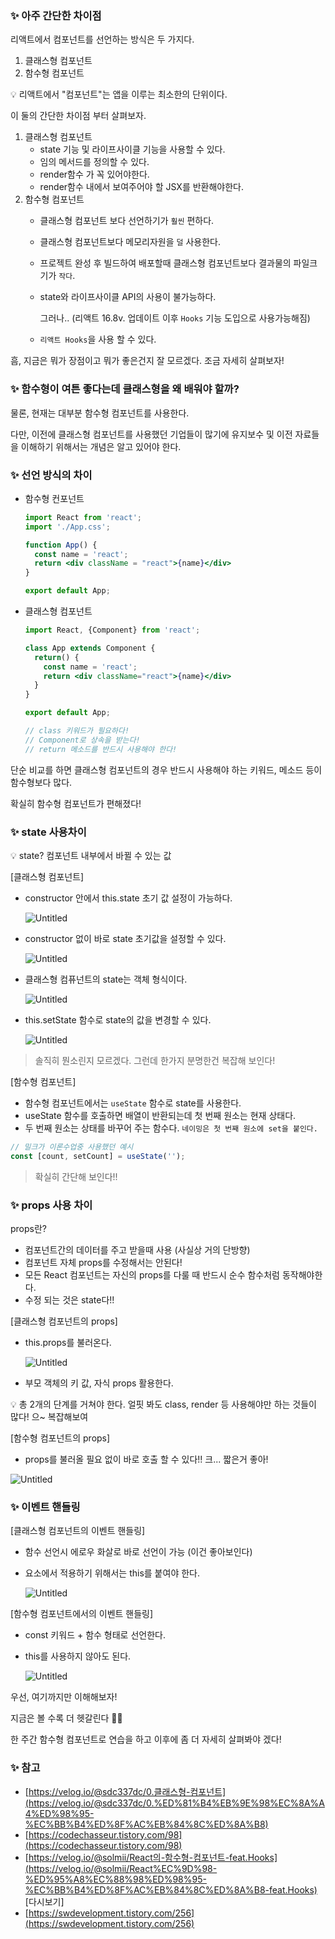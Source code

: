 ### ✨ 아주 간단한 차이점

리액트에서 컴포넌트를 선언하는 방식은 두 가지다.

1. 클래스형 컴포넌트
2. 함수형 컴포넌트

<aside>
💡 리액트에서 "컴포넌트"는 앱을 이루는 최소한의 단위이다.

</aside>

이 둘의 간단한 차이점 부터 살펴보자.

1. 클래스형 컴포넌트
    - state 기능 및 라이프사이클 기능을 사용할 수 있다.
    - 임의 메서드를 정의할 수 있다.
    - render함수 가 꼭 있어야한다.
    - render함수 내에서 보여주어야 할 JSX를 반환해야한다.
2. 함수형 컴포넌트 
    - 클래스형 컴포넌트 보다 선언하기가 `훨씬` 편하다.
    - 클래스형 컴포넌트보다 메모리자원을 `덜` 사용한다.
    - 프로젝트 완성 후 빌드하여 배포할때 클래스형 컴포넌트보다 결과물의 파일크기가 `작다`.
    - state와 라이프사이클 API의 사용이 불가능하다.
        
        그러나.. (리액트 16.8v. 업데이트 이후 `Hooks` 기능 도입으로 사용가능해짐)
        
    - `리액트 Hooks`을 사용 할 수 있다.

흠, 지금은 뭐가 장점이고 뭐가 좋은건지 잘 모르겠다. 조금 자세히 살펴보자!

### ✨ 함수형이 여튼 좋다는데 클래스형을 왜 배워야 할까?

물론, 현재는 대부분 함수형 컴포넌트를 사용한다. 

다만, 이전에 클래스형 컴포넌트를 사용했던 기업들이 많기에 유지보수 및 이전 자료들을 이해하기 위해서는 개념은 알고 있어야 한다.

### ✨ 선언 방식의 차이

- 함수형 컨포넌트
    
    ```jsx
    import React from 'react';
    import './App.css';
    
    function App() {
      const name = 'react';
      return <div className = "react">{name}</div>
    }
    
    export default App;
    ```
    

- 클래스형 컴포넌트
    
    ```jsx
    import React, {Component} from 'react';
    
    class App extends Component {  
      return() {
        const name = 'react';
        return <div className="react">{name}</div>
      }
    }
    
    export default App;
    
    // class 키워드가 필요하다! 
    // Component로 상속을 받는다!
    // return 메소드를 반드시 사용해야 한다!
    ```
    

단순 비교를 하면 클래스형 컴포넌트의 경우 반드시 사용해야 하는 키워드, 메소드 등이 함수형보다 많다. 

확실히 함수형 컴포넌트가 편해졌다!

### ✨ state 사용차이

<aside>
💡 state? 컴포넌트 내부에서 바뀔 수 있는 값

</aside>

[클래스형 컴포넌트]

- constructor 안에서 this.state 초기 값 설정이 가능하다.
    
    ![Untitled](https://s3-us-west-2.amazonaws.com/secure.notion-static.com/ec123b40-8010-48cb-8be1-f1560b0b34c1/Untitled.png)
    

- constructor 없이 바로 state 초기값을 설정할 수 있다.
    
    ![Untitled](https://s3-us-west-2.amazonaws.com/secure.notion-static.com/98098f57-563a-4239-aea7-737676338571/Untitled.png)
    

- 클래스형 컴퓨넌트의 state는 객체 형식이다.
    
    ![Untitled](https://s3-us-west-2.amazonaws.com/secure.notion-static.com/eea1bfd6-d057-4552-821a-b68878f8b59f/Untitled.png)
    

- this.setState 함수로 state의 값을 변경할 수 있다.
    
    ![Untitled](https://s3-us-west-2.amazonaws.com/secure.notion-static.com/db49a617-400a-44e7-bb18-1b8982fd2d26/Untitled.png)
    

> 솔직히 뭔소린지 모르겠다. 그런데 한가지 분명한건 복잡해 보인다!
> 

[함수형 컴포넌트]

- 함수형 컴포넌트에서는 `useState` 함수로 state를 사용한다.
- useState 함수를 호출하면 배열이 반환되는데 첫 번째 원소는 현재 상태다.
- 두 번째 원소는 상태를 바꾸어 주는 함수다. `네이밍은 첫 번째 원소에 set을 붙인다.`

```jsx
// 밀크가 이론수업중 사용했던 예시
const [count, setCount] = useState('');
```

> 확실히 간단해 보인다!!
> 

### ✨ props 사용 차이

props란?

- 컴포넌트간의 데이터를 주고 받을때 사용 (사실상 거의 단방향)
- 컴포넌트 자체 props를 수정해서는 안된다!
- 모든 React 컴포넌트는 자신의 props를 다룰 때 반드시 순수 함수처럼 동작해야한다.
- 수정 되는 것은 state다!!

[클래스형 컴포넌트의 props]

- this.props를 불러온다.
    
    ![Untitled](https://s3-us-west-2.amazonaws.com/secure.notion-static.com/afc1a78e-2016-4052-96ca-bc25f799599d/Untitled.png)
    
- 부모 객체의 키 값, 자식 props 활용한다.

<aside>
💡 총 2개의 단계를 거쳐야 한다.
얼핏 봐도 class, render 등 사용해야만 하는 것들이 많다! 으~ 복잡해보여

</aside>

[함수형 컴포넌트의 props]

- props를 불러올 필요 없이 바로 호출 할 수 있다!! 크... 짧은거 좋아!

![Untitled](https://s3-us-west-2.amazonaws.com/secure.notion-static.com/22696d0e-503c-4c79-9a50-8c92ce775319/Untitled.png)

### ✨ 이벤트 핸들링

[클래스형 컴포넌트의 이벤트 핸들링]

- 함수 선언시 에로우 화살로 바로 선언이 가능 (이건 좋아보인다)
- 요소에서 적용하기 위해서는 this를 붙여야 한다.
    
    ![Untitled](https://s3-us-west-2.amazonaws.com/secure.notion-static.com/170afcb9-6c09-4a7c-8289-b2e15c1b04a9/Untitled.png)
    

[함수형 컴포넌트에서의 이벤트 핸들링]

- const 키워드 + 함수 형태로 선언한다.
- this를 사용하지 않아도 된다.
    
    ![Untitled](https://s3-us-west-2.amazonaws.com/secure.notion-static.com/38938d07-8516-4ac4-8632-693b9d4c8f4b/Untitled.png)
    

우선, 여기까지만 이해해보자! 

지금은 볼 수록 더 헷갈린다 😵‍💫

한 주간 함수형 컴포넌트로 연습을 하고 이후에 좀 더 자세히 살펴봐야 겠다!

### ✨ 참고

- [https://velog.io/@sdc337dc/0.클래스형-컴포넌트](https://velog.io/@sdc337dc/0.%ED%81%B4%EB%9E%98%EC%8A%A4%ED%98%95-%EC%BB%B4%ED%8F%AC%EB%84%8C%ED%8A%B8)
- [https://codechasseur.tistory.com/98](https://codechasseur.tistory.com/98)
- [https://velog.io/@solmii/React의-함수형-컴포넌트-feat.Hooks](https://velog.io/@solmii/React%EC%9D%98-%ED%95%A8%EC%88%98%ED%98%95-%EC%BB%B4%ED%8F%AC%EB%84%8C%ED%8A%B8-feat.Hooks) [다시보기]
- [https://swdevelopment.tistory.com/256](https://swdevelopment.tistory.com/256)